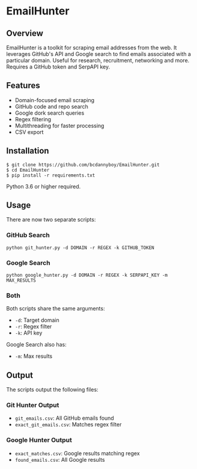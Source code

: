 # EmailHunter

## Overview

EmailHunter is a toolkit for scraping email addresses from the web. It leverages GitHub's API and Google search to find emails associated with a particular domain. Useful for research, recruitment, networking and more. Requires a GitHub token and SerpAPI key.

## Features

- Domain-focused email scraping
- GitHub code and repo search
- Google dork search queries
- Regex filtering
- Multithreading for faster processing
- CSV export

## Installation

```
$ git clone https://github.com/bcdannyboy/EmailHunter.git
$ cd EmailHunter
$ pip install -r requirements.txt
```

Python 3.6 or higher required.

## Usage

There are now two separate scripts:

### GitHub Search

`python git_hunter.py -d DOMAIN -r REGEX -k GITHUB_TOKEN`

### Google Search

`python google_hunter.py -d DOMAIN -r REGEX -k SERPAPI_KEY -m MAX_RESULTS`

### Both

Both scripts share the same arguments:

- `-d`: Target domain
- `-r`: Regex filter
- `-k`: API key

Google Search also has:

- `-m`: Max results

## Output

The scripts output the following files:

### Git Hunter Output

- `git_emails.csv`: All GitHub emails found
- `exact_git_emails.csv`: Matches regex filter

### Google Hunter Output

- `exact_matches.csv`: Google results matching regex
- `found_emails.csv`: All Google results